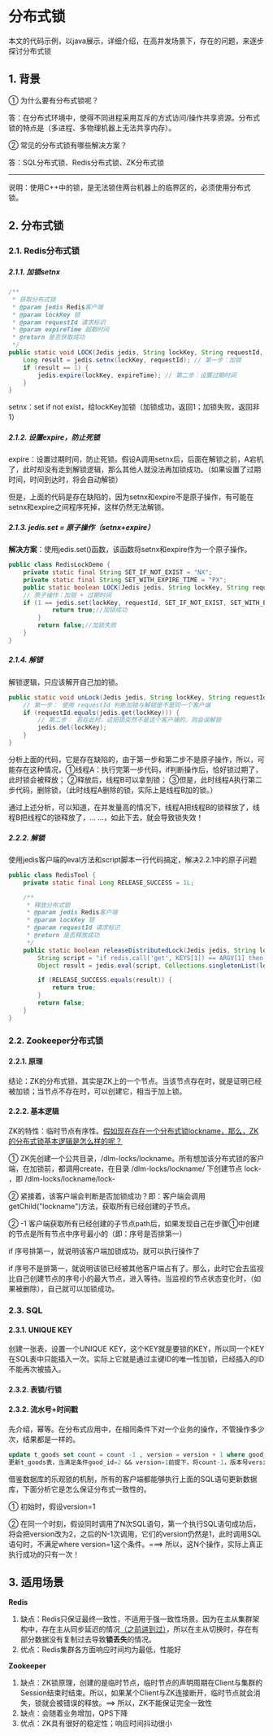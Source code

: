 # 分布式锁

本文的代码示例，以java展示，详细介绍，在高并发场景下，存在的问题，来逐步探讨分布式锁

## 1. 背景

① 为什么要有分布式锁呢？

答：在分布式环境中，使得不同进程采用互斥的方式访问/操作共享资源。分布式锁的特点是（多进程、多物理机器上无法共享内存）。

② 常见的分布式锁有哪些解决方案？

答：SQL分布式锁、Redis分布式锁、ZK分布式锁

---

说明：使用C++中的锁，是无法锁住两台机器上的临界区的，必须使用分布式锁。

## 2. 分布式锁

### 2.1. Redis分布式锁

##### 2.1.1. 加锁setnx

```java
/**
 * 获取分布式锁
 * @param jedis Redis客户端
 * @param lockKey 锁
 * @param requestId 请求标识
 * @param expireTime 超期时间
 * @return 是否获取成功
 */
public static void LOCK(Jedis jedis, String lockKey, String requestId, int expireTime) {
    Long result = jedis.setnx(lockKey, requestId); // 第一步：加锁
    if (result == 1) {
        jedis.expire(lockKey, expireTime); // 第二步：设置过期时间
    }
}
```

setnx：set if not exist，给lockKey加锁（加锁成功，返回1；加锁失败，返回非1）

##### 2.1.2. 设置expire，防止死锁

expire：设置过期时间，防止死锁。假设A调用setnx后，后面在解锁之前，A宕机了，此时却没有走到解锁逻辑，那么其他人就没法再加锁成功。（如果设置了过期时间，时间到达时，将会自动解锁）

但是，上面的代码是存在缺陷的，因为setnx和expire不是原子操作，有可能在setnx和expire之间程序死掉，这样仍然无法解锁。

##### 2.1.3. jedis.set = 原子操作（setnx+expire）

**解决方案**：使用jedis.set()函数，该函数将setnx和expire作为一个原子操作。

```java
public class RedisLockDemo {
    private static final String SET_IF_NOT_EXIST = "NX";
    private static final String SET_WITH_EXPIRE_TIME = "PX";
    public static boolean LOCK(Jedis jedis, String lockKey, String requestId, int expireTime) {
    // 原子操作：加锁 + 过期时间
    if (1 == jedis.set(lockKey, requestId, SET_IF_NOT_EXIST, SET_WITH_EXPIRE_TIME, expireTime)) {
            return true;//加锁成功
        }
        return false;//加锁失败
    }
}
```

##### 2.1.4. 解锁

解锁逻辑，只应该解开自己加的锁。

```java
public static void unLock(Jedis jedis, String lockKey, String requestId) {
    // 第一步： 使用 requestId 判断加锁与解锁是不是同一个客户端
    if (requestId.equals(jedis.get(lockKey))) {
        // 第二步： 若在此时，这把锁突然不是这个客户端的，则会误解锁
        jedis.del(lockKey);
    }
}
```

分析上面的代码，它是存在缺陷的，由于第一步和第二步不是原子操作，所以，可能存在这种情况，①线程A：执行完第一步代码，if判断操作后，恰好锁过期了，此时锁会被释放； ②释放后，线程B可以拿到锁； ③但是，此时线程A执行第二步代码，删除锁，（此时线程A删除的锁，实际上是线程B加的锁。）

通过上述分析，可以知道，在并发量高的情况下，线程A把线程B的锁释放了，线程B把线程C的锁释放了，... ...，如此下去，就会导致锁失效！

##### 2.2.2. 解锁

使用jedis客户端的eval方法和script脚本一行代码搞定，解决2.2.1中的原子问题

```java
public class RedisTool {
    private static final Long RELEASE_SUCCESS = 1L;

    /**
     * 释放分布式锁
     * @param jedis Redis客户端
     * @param lockKey 锁
     * @param requestId 请求标识
     * @return 是否释放成功
     */
    public static boolean releaseDistributedLock(Jedis jedis, String lockKey, String requestId) {
        String script = "if redis.call('get', KEYS[1]) == ARGV[1] then return redis.call('del', KEYS[1]) else return 0 end";
        Object result = jedis.eval(script, Collections.singletonList(lockKey), Collections.singletonList(requestId));

        if (RELEASE_SUCCESS.equals(result)) {
            return true;
        }
        return false;
    }
}
```

### 2.2. Zookeeper分布式锁

#### 2.2.1. 原理

结论：ZK的分布式锁，其实是ZK上的一个节点。当该节点存在时，就是证明已经被加锁；当节点不存在时，可以创建它，相当于加上锁。

#### 2.2.2. 基本逻辑

ZK的特性：临时节点有序性。<u>假如现在存在一个分布式锁lockname，那么，ZK的分布式锁基本逻辑是怎么样的呢？</u>

① ZK先创建一个公共目录，/dlm-locks/lockname。所有想加该分布式锁的客户端，在加锁前，都调用create，在目录 /dlm-locks/lockname/ 下创建节点 lock- ，即 /dlm-locks/lockname/lock-

② 紧接着，该客户端会判断是否加锁成功？即：客户端会调用getChild("lockname")方法，获取所有已经创建的子节点。

② -1 客户端获取所有已经创建的子节点path后，如果发现自己在步骤①中创建的节点是所有节点中序号最小的（即：序号是否排第一）

if 序号排第一，就说明该客户端加锁成功，就可以执行操作了

if 序号不是排第一，就说明该锁已经被其他客户端占有了。那么，此时它会去监视比自己创建节点的序号小的最大节点，进入等待。当监视的节点状态变化时，（如果被删除），自己就可以加锁成功。

### 2.3. SQL

#### 2.3.1. UNIQUE KEY

创建一张表，设置一个UNIQUE KEY，这个KEY就是要锁的KEY，所以同一个KEY在SQL表中只能插入一次。实际上它就是通过主键ID的唯一性加锁，已经插入的ID不能再次被插入。

#### 2.3.2. 表锁/行锁

#### 2.3.2. 流水号+时间戳

先介绍，幂等。在分布式应用中，在相同条件下对一个业务的操作，不管操作多少次，结果都是一样的。

```sql
update t_goods set count = count -1 , version = version + 1 where good_id=2 and version = 1
更新t_goods表，当满足条件good_id=2 && version=1前提下，将count-1，版本号version+1
```

借鉴数据库的乐观锁的机制，所有的客户端都能够执行上面的SQL语句更新数据库，下面分析它是怎么保证分布式一致性的。

① 初始时，假设version=1

② 在同一个时刻，假设同时调用了N次SQL语句，第一个执行SQL语句成功后，将会把version改为2，之后的N-1次调用，它们的version仍然是1，此时调用SQL语句时，不满足where version=1这个条件。===> 所以，这N个操作，实际上真正执行成功的只有一次！

## 3. 适用场景

**Redis**

1. 缺点：Redis只保证最终一致性，不适用于强一致性场景。因为在主从集群架构中，存在主从同步延迟的情况<u>（之前讲到过）</u>，所以在主从切换时，存在有部分数据没有复制过去导致**锁丢失**的情况。
2. 优点：Redis集群各方面响应时间均为最低，性能好

**Zookeeper**

1. 缺点：ZK锁原理，创建的是临时节点，临时节点的声明周期在Client与集群的Session结束时结束。所以，如果某个Client与ZK连接断开，临时节点就会消失，锁就会被错误的释放。==> 所以，ZK不能保证完全一致性
2. 缺点：会随着业务增加，QPS下降
3. 优点：ZK具有很好的稳定性；响应时间抖动很小
